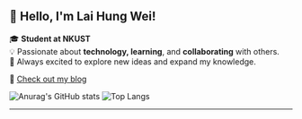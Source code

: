 ## 👋 Hello, I'm Lai Hung Wei!

🎓 **Student at NKUST**  
💡 Passionate about **technology, learning**, and **collaborating** with others.  
📖 Always excited to explore new ideas and expand my knowledge.

🔗 [Check out my blog](https://lai.iside.space/)


![Anurag's GitHub stats](https://github-readme-stats.vercel.app/api?username=s990093&theme=dark&show_icons=true)
![Top Langs](https://github-readme-stats.vercel.app/api/top-langs/?username=s990093&layout=compact&theme=vue-dark)

---
